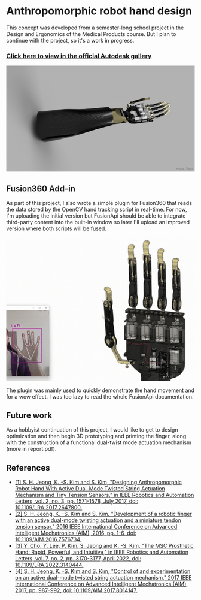 # Anthropomorphic robot hand design

This concept was developed from a semester-long school project in the Design and Ergonomics of the Medical Products course. But I plan to continue with the project, so it's a work in progress. 

### [Click here to view in the official Autodesk gallery](https://gallery.autodesk.com/projects/168645/anthropomorphic-robot-hand-concept)

<p align="center">
  <img src="https://github.com/sokolmarek/anthropomorphic-robot-hand/blob/main/Gallery/renders/cover.png?raw=true" />
</p>

## Fusion360 Add-in

As part of this project, I also wrote a simple plugin for Fusion360 that reads the data
stored by the OpenCV hand tracking script in real-time. For now, I'm uploading the initial 
version but FusionApi should be able to integrate third-party content into the built-in window 
so later I'll upload an improved version where both scripts will be fused. 

<p align="center">
  <img src="https://github.com/sokolmarek/anthropomorphic-robot-hand/blob/main/Gallery/fusion_addin.gif?raw=true" width="600" />
</p>

The plugin was mainly used to quickly demonstrate the hand movement and for a wow effect. I was
too lazy to read the whole FusionApi documentation.

## Future work

As a hobbyist continuation of this project, I would like to get to design optimization 
and then begin 3D prototyping and printing the finger, along with the construction of a 
functional dual-twist mode actuation mechanism (more in report.pdf).

## References

- [[1] S. H. Jeong, K. -S. Kim and S. Kim, "Designing Anthropomorphic Robot Hand With Active Dual-Mode Twisted String Actuation Mechanism and Tiny Tension Sensors," in IEEE Robotics and Automation Letters, vol. 2, no. 3, pp. 1571-1578, July 2017, doi: 10.1109/LRA.2017.2647800.](https://ieeexplore.ieee.org/document/7805142)
- [[2] S. H. Jeong, K. -S. Kim and S. Kim, "Development of a robotic finger with an active dual-mode twisting actuation and a miniature tendon tension sensor," 2016 IEEE International Conference on Advanced Intelligent Mechatronics (AIM), 2016, pp. 1-6, doi: 10.1109/AIM.2016.7576734.](https://ieeexplore.ieee.org/document/7576734)
- [[3] Y. Cho, Y. Lee, P. Kim, S. Jeong and K. -S. Kim, "The MSC Prosthetic Hand: Rapid, Powerful, and Intuitive," in IEEE Robotics and Automation Letters, vol. 7, no. 2, pp. 3170-3177, April 2022, doi: 10.1109/LRA.2022.3140444.](https://ieeexplore.ieee.org/document/9670648)
- [[4] S. H. Jeong, K. -S. Kim and S. Kim, "Control of and experimentation on an active dual-mode twisted string actuation mechanism," 2017 IEEE International Conference on Advanced Intelligent Mechatronics (AIM), 2017, pp. 987-992, doi: 10.1109/AIM.2017.8014147.](https://ieeexplore.ieee.org/document/8014147)

